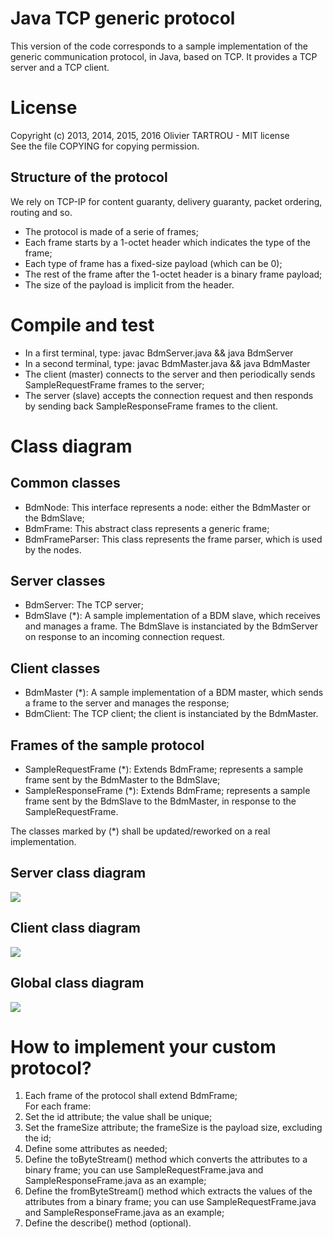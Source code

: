 # Java TCP generic protocol

This version of the code corresponds to a sample implementation of the generic communication protocol, in Java, based on TCP. It provides a TCP server and a TCP client.


# License

Copyright (c) 2013, 2014, 2015, 2016 Olivier TARTROU - MIT license  
See the file COPYING for copying permission.


## Structure of the protocol

We rely on TCP-IP for content guaranty, delivery guaranty, packet ordering, routing and so.

* The protocol is made of a serie of frames;
* Each frame starts by a 1-octet header which indicates the type of the frame;
* Each type of frame has a fixed-size payload (which can be 0);
* The rest of the frame after the 1-octet header is a binary frame payload;
* The size of the payload is implicit from the header.


# Compile and test

* In a first terminal, type:  javac BdmServer.java && java BdmServer
* In a second terminal, type: javac BdmMaster.java && java BdmMaster
* The client (master) connects to the server and then periodically sends SampleRequestFrame frames to the server;
* The server (slave) accepts the connection request and then responds by sending back SampleResponseFrame frames to the client.


# Class diagram

## Common classes

* BdmNode: This interface represents a node: either the BdmMaster or the BdmSlave;
* BdmFrame: This abstract class represents a generic frame;
* BdmFrameParser: This class represents the frame parser, which is used by the nodes.

## Server classes

* BdmServer: The TCP server;
* BdmSlave (*): A sample implementation of a BDM slave, which receives and manages a frame. The BdmSlave is instanciated by the BdmServer on response to an incoming connection request.

## Client classes

* BdmMaster (*): A sample implementation of a BDM master, which sends a frame to the server and manages the response;
* BdmClient: The TCP client; the client is instanciated by the BdmMaster.


## Frames of the sample protocol

* SampleRequestFrame (*): Extends BdmFrame; represents a sample frame sent by the BdmMaster to the BdmSlave;
* SampleResponseFrame (*): Extends BdmFrame; represents a sample frame sent by the BdmSlave to the BdmMaster, in response to the SampleRequestFrame.

The classes marked by (*) shall be updated/reworked on a real implementation.


## Server class diagram

<img src='http://g.gravizo.com/g?interface BdmNode{} /** * @navassoc - - - BdmSlave */ class BdmServer{} /** * @navassoc - - - BdmFrameParser */ class BdmSlave implements BdmNode {} class BdmFrame{} /** * @has - - - BdmFrame */ class BdmFrameParser{} class SampleRequestFrame extends BdmFrame {} class SampleResponseFrame extends BdmFrame {}'>


## Client class diagram

<img src='http://g.gravizo.com/g?interface BdmNode{} class BdmClient{} /** * @navassoc - - - BdmClient * @navassoc - - - BdmFrameParser */ class BdmMaster implements BdmNode {} class BdmFrame{} /** * @has - - - BdmFrame */ class BdmFrameParser{} class SampleRequestFrame extends BdmFrame {} class SampleResponseFrame extends BdmFrame {}'>

## Global class diagram

<img src='http://g.gravizo.com/g?interface BdmNode{} /** * @navassoc - - - BdmSlave */ class BdmServer{} /** * @navassoc - - - BdmFrameParser */ class BdmSlave implements BdmNode {} /** * @depend - - - BdmServer */ class BdmClient{} /** * @navassoc - - - BdmClient * @navassoc - - - BdmFrameParser */ class BdmMaster implements BdmNode {} class BdmFrame{} /** * @has - - - BdmFrame */ class BdmFrameParser{} class SampleRequestFrame extends BdmFrame {} class SampleResponseFrame extends BdmFrame {}'>

# How to implement your custom protocol?

1. Each frame of the protocol shall extend BdmFrame;  
For each frame:
2. Set the id attribute; the value shall be unique;
3. Set the frameSize attribute; the frameSize is the payload size, excluding the id;
4. Define some attributes as needed;
5. Define the toByteStream() method which converts the attributes to a binary frame; you can use SampleRequestFrame.java and SampleResponseFrame.java as an example;
6. Define the fromByteStream() method which extracts the values of the attributes from a binary frame; you can use SampleRequestFrame.java and SampleResponseFrame.java as an example;
7. Define the describe() method (optional).
